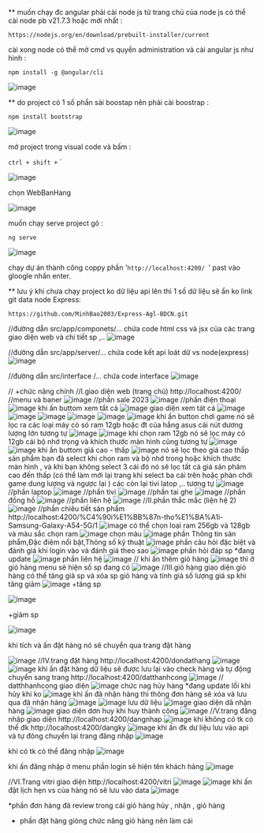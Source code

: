 ** muốn chạy đc angular phải cài node js từ trang chủ của node js có thể cài node pb v21.7.3 hoặc mới nhất : 

`
https://nodejs.org/en/download/prebuilt-installer/current
`

cài xong node có thể mở cmd vs quyền administration và cài angular js như hình :

`
npm install -g @angular/cli
`

![image](https://github.com/MinhBao2003/Angular-BDCN-Express/assets/146474537/47eaf9ea-19b1-4e24-a540-079c8741743d)

** do project có 1 số phần sài boostap nên phải cài boostrap : 

`
npm install bootstrap
`

![image](https://github.com/MinhBao2003/Angular-BDCN-Express/assets/146474537/010089d2-739a-47d5-81d7-4de9b0368487)

mở project trong visual code và bấm : 

`
ctrl + shift + `
`

![image](https://github.com/MinhBao2003/Angular-BDCN-Express/assets/146474537/d2a186a1-8dea-4043-9e69-9402ec152d88)

chọn WebBanHang

![image](https://github.com/MinhBao2003/Angular-BDCN-Express/assets/146474537/ccfefe32-0c5a-4ee7-b513-58746dd8af1b)

muốn chạy serve project gõ : 

`
ng serve
`

![image](https://github.com/MinhBao2003/Angular-BDCN-Express/assets/146474537/078e83da-a4d0-4fef-aa3d-7f4a41464323)

chạy dự án thành công coppy phần '`http://localhost:4200/ `' past vào gloogle nhấn enter.

** lưu ý khi chưa chạy project ko dữ liệu api lên thì 1 số dữ liệu sẽ ẩn ko
link git data node Express:

`
https://github.com/MinhBao2003/Express-Agl-BDCN.git
`

//đường dẫn src/app/componets/... chứa code html css và jsx của các trang giao diện web và chi tiết sp ,..
![image](https://github.com/MinhBao2003/Angular-BDCN-Express/assets/146474537/7a3700a6-5ecb-4d61-9dc6-68edf7b8efb7)

//đường dẫn src/app/server/... chứa code kết api loát dữ vs node(express)
![image](https://github.com/MinhBao2003/Angular-BDCN-Express/assets/146474537/a81020ad-1fe1-47f3-b749-129a33a0c745)

//đường dẫn src/interface /... chứa code interface
![image](https://github.com/MinhBao2003/Angular-BDCN-Express/assets/146474537/42e2d74e-0830-4a51-a96e-3434c807410e)

// +chức năng chính 
//I.giao diện web (trang chủ) http://localhost:4200/
//menu và baner 
![image](https://github.com/MinhBao2003/Angular-BDCN-Express/assets/146474537/a10c44e9-ada4-4324-a725-35088a1d9d85)
//phần sale 2023
![image](https://github.com/MinhBao2003/Angular-BDCN-Express/assets/146474537/6dedf987-2d97-4ee8-a48b-8be9e2594077)
//phần điện thoại
![image](https://github.com/MinhBao2003/Angular-BDCN-Express/assets/146474537/df6286ff-444d-4154-a818-19fc1bfe9605)
khi ấn buttom xem tất cả 
![image](https://github.com/MinhBao2003/Angular-BDCN-Express/assets/146474537/7d845ea1-3eb0-4d61-88ad-9c4654694a92)
giao diện xem tát cả
![image](https://github.com/MinhBao2003/Angular-BDCN-Express/assets/146474537/1e851f2e-54a2-4f03-8e2d-6bfb6b849706)
![image](https://github.com/MinhBao2003/Angular-BDCN-Express/assets/146474537/463906ee-cad5-48d4-ad22-a8d4b8bfb9c9)
![image](https://github.com/MinhBao2003/Angular-BDCN-Express/assets/146474537/16135a74-63a3-4b4b-bf07-30adc0bd81d0)
![image](https://github.com/MinhBao2003/Angular-BDCN-Express/assets/146474537/ac190c0f-005f-4669-8f82-a09dbdc2a8fb)
![image](https://github.com/MinhBao2003/Angular-BDCN-Express/assets/146474537/a987666f-b535-4c0f-8b1a-de64f38736bc)
![image](https://github.com/MinhBao2003/Angular-BDCN-Express/assets/146474537/5077589b-5b5e-4272-89e6-6ea4061a9945)
khi ấn button chơi game nó sẽ lọc ra các loại máy có só ram 12gb hoặc đt của hẳng asus cái nút dương lượng lớn tương tự
![image](https://github.com/MinhBao2003/Angular-BDCN-Express/assets/146474537/63d6d445-b19c-4074-b57e-22253e0bdf3e)
![image](https://github.com/MinhBao2003/Angular-BDCN-Express/assets/146474537/e8f6f878-babd-428b-be58-d9787b1c694f)
khi chọn ram 12gb nó sẽ lọc máy có 12gb cái bộ nhớ trọng và khích thước màn hình cũng tương tự
![image](https://github.com/MinhBao2003/Angular-BDCN-Express/assets/146474537/020039e9-e5e6-462e-bbff-8cea3a50b374)
![image](https://github.com/MinhBao2003/Angular-BDCN-Express/assets/146474537/c2eaa0a8-ccfc-4099-8edf-d13e38d89f6f)
khi ấn buttom giá cao - thấp
![image](https://github.com/MinhBao2003/Angular-BDCN-Express/assets/146474537/60ac75c8-b36b-4443-a943-f6f880fd1973)
nó sẽ lọc theo giá cao thấp sản phẩm bạn đã select khi chọn ram và bộ nhớ trong hoặc khích thước màn hình , và khi bạn không select 3 cái đó nó sẽ lọc tất cả giá sản phảm cao đến thấp (có thể làm mới lại trang khi select ba cái trên hoặc phàn chới game dung lượng và ngược lại ) các còn lại tivi latop ,.. tương tự
![image](https://github.com/MinhBao2003/Angular-BDCN-Express/assets/146474537/8dd416bd-9dff-44a1-b6c8-ab842cd5c2b8)
//phần laptop
![image](https://github.com/MinhBao2003/Angular-BDCN-Express/assets/146474537/857081bf-8ed3-4404-b380-c1265f525286)
//phần tivi
![image](https://github.com/MinhBao2003/Angular-BDCN-Express/assets/146474537/8c8a7a18-323a-4f89-9e5e-5c71c81e40f9)
//phần tai ghe
![image](https://github.com/MinhBao2003/Angular-BDCN-Express/assets/146474537/cf4e46d1-3ad1-4e84-b54e-83e9d6a9210f)
//phần đồng hồ 
![image](https://github.com/MinhBao2003/Angular-BDCN-Express/assets/146474537/777d0725-ad5f-4923-9ec5-53585e0dd12c)
//phần liên hệ
![image](https://github.com/MinhBao2003/Angular-BDCN-Express/assets/146474537/674802b2-4a1a-4c18-90d2-2ccff322f174)
//II.phần thắc mắc (liện hệ 2) 
![image](https://github.com/MinhBao2003/Angular-BDCN-Express/assets/146474537/e7fb865c-d454-4d47-9cc6-565672d670da)
//phần chiêu tiết sản phẩm http://localhost:4200/%C4%90i%E1%BB%87n-tho%E1%BA%A1i-Samsung-Galaxy-A54-5G/1
![image](https://github.com/MinhBao2003/Angular-BDCN-Express/assets/146474537/39d80f94-21b6-4954-97b5-a08bc01c4adf)
có thể chọn loại ram 256gb và 128gb và màu sắc
chọn ram 
![image](https://github.com/MinhBao2003/Angular-BDCN-Express/assets/146474537/8245476a-bcee-4a20-90c6-7a7e782f3a42)
chọn màu
![image](https://github.com/MinhBao2003/Angular-BDCN-Express/assets/146474537/70e0d0b3-5133-47fd-9429-232d044d2930)
phần Thông tin sản phẩm,Đặc điêm nổi bật,Thông số kỹ thuật
![image](https://github.com/MinhBao2003/Angular-BDCN-Express/assets/146474537/540b09dd-75a4-43c8-81ad-65987c65697a)
phần câu hỏi đặc biệt và đánh giá khi login vào và đánh giá theo sao
![image](https://github.com/MinhBao2003/Angular-BDCN-Express/assets/146474537/ed4b926d-513c-4b4a-b28c-2a7bb57f463b)
phần hỏi đáp sp *đang update 
![image](https://github.com/MinhBao2003/Angular-BDCN-Express/assets/146474537/914121da-e969-42a7-b48e-01d34d57e4e3)
phần liên hệ 
![image](https://github.com/MinhBao2003/Angular-BDCN-Express/assets/146474537/46f4eddd-3b57-4447-be41-850fc71d7e29)
// khi ấn thêm giỏ hàng 
![image](https://github.com/MinhBao2003/Angular-BDCN-Express/assets/146474537/0a026b82-a45e-4684-8458-76ba67bfa5e1)
thì ở giỏ hàng menu sẽ hiện số sp đang có
![image](https://github.com/MinhBao2003/Angular-BDCN-Express/assets/146474537/8bae3708-01ac-44cc-885d-e93a1b2ae5bd)
//III.giỏ hàng
giao diện giỏ hàng
có thể tăng giả sp và xóa sp giỏ hàng và tính giả số lượng giá sp khi tăng giảm
![image](https://github.com/MinhBao2003/Angular-BDCN-Express/assets/146474537/091516a0-d6f7-483b-a0e6-899c006ca5d9)
+tăng sp

![image](https://github.com/MinhBao2003/Angular-BDCN-Express/assets/146474537/80415299-1501-44aa-a141-4bac7fd6c416)

+giảm sp

![image](https://github.com/MinhBao2003/Angular-BDCN-Express/assets/146474537/be56bf52-d2f4-4e8a-9f47-fef84282eaf4)

khi tích và ấn đặt hàng nó sẽ chuyển qua trang đặt hàng

![image](https://github.com/MinhBao2003/Angular-BDCN-Express/assets/146474537/11562dad-345d-42d3-b1d7-faf96cb98ae1)
//IV.trang đặt hàng http://localhost:4200/dondathang
![image](https://github.com/MinhBao2003/Angular-BDCN-Express/assets/146474537/a0d09713-3f2c-428e-9f26-26ee083f05c9)
![image](https://github.com/MinhBao2003/Angular-BDCN-Express/assets/146474537/5423debe-5469-46fb-8740-9ebbf511bdfd)
khi ấn đặt hàng 
dữ liệu sẽ được lưu lại vào check hàng và tự động chuyển sang trang http://localhost:4200/datthanhcong
![image](https://github.com/MinhBao2003/Angular-BDCN-Express/assets/146474537/8c42d792-57dc-4b14-b8cd-6fd3b2e13f0c)
// datthhanhcong
giao diện 
![image](https://github.com/MinhBao2003/Angular-BDCN-Express/assets/146474537/5a9cd884-6cb7-4a40-a0c9-e1b5e50f9c87)
chức nag hủy hàng *đang update lổi khi hủy khi ko 
![image](https://github.com/MinhBao2003/Angular-BDCN-Express/assets/146474537/53743c18-bd71-435c-a638-56338aed3100)
khi ấn đã nhận hàng thì thông đơn hàng sẽ xóa và lưu qua đã nhận hàng 
![image](https://github.com/MinhBao2003/Angular-BDCN-Express/assets/146474537/1d68c8fd-9f49-4013-b17a-a95edd99fc9)
![image](https://github.com/MinhBao2003/Angular-BDCN-Express/assets/146474537/476cd71b-d8e6-4caa-903d-473c6dd9c6a9)
lưu dữ liệu 
![image](https://github.com/MinhBao2003/Angular-BDCN-Express/assets/146474537/7eac1a18-fa75-4312-b8da-abae87e0c5b6)
giao diện dã nhận hàng
![image](https://github.com/MinhBao2003/Angular-BDCN-Express/assets/146474537/a1d87db0-eae0-4198-ac05-aac13dbc2385)
giao diện dơn huy khi huy thành công
![image](https://github.com/MinhBao2003/Angular-BDCN-Express/assets/146474537/ae41cef0-3abd-4a50-af6a-2f92a30d9924)
//V.trang đăng nhập
giao diện http://localhost:4200/dangnhap
![image](https://github.com/MinhBao2003/Angular-BDCN-Express/assets/146474537/f39ec3a0-c309-4500-b137-2a401bf5ba2e)
khi không có tk có thể đk http://localhost:4200/dangky
![image](https://github.com/MinhBao2003/Angular-BDCN-Express/assets/146474537/f6bb8982-520d-4e2d-aa0d-0a83333a0091)
khi ấn đk dư liệu lưu vào api và tự đông chuyển lại trang đăng nhập 
![image](https://github.com/MinhBao2003/Angular-BDCN-Express/assets/146474537/7ed99ede-6678-4e87-ba1a-9f5e7cadb439)

khi có tk có thể đăng nhập
![image](https://github.com/MinhBao2003/Angular-BDCN-Express/assets/146474537/d2487478-c73c-4e2c-80cc-d89234aefeac)

khi ấn đăng nhập ở menu phần login sẽ hiện tên khách hàng
![image](https://github.com/MinhBao2003/Angular-BDCN-Express/assets/146474537/26a5d5aa-27c9-4ca2-9105-893c575e02a1)

//VI.Trang vitri
giao diện http://localhost:4200/vitri
![image](https://github.com/MinhBao2003/Angular-BDCN-Express/assets/146474537/de6973c4-5466-4842-aec6-21d3a341d7e3)
![image](https://github.com/MinhBao2003/Angular-BDCN-Express/assets/146474537/3d6c2352-c11c-4332-8b1f-f5cf6b5b1d03)
khi ấn đặt lịch hẹn vs của hàng nó sẽ lưu vào data
![image](https://github.com/MinhBao2003/Angular-BDCN-Express/assets/146474537/154dfe5d-49cb-4939-8d18-3466f2382d9b)

*phần đơn hàng đã review trong cái giỏ hàng hủy , nhận , giỏ hàng 
* phần đặt hàng gióng chức năng giỏ hàng nên làm cái 





